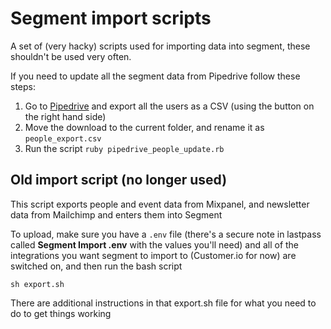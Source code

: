 # Segment import scripts

A set of (very hacky) scripts used for importing data into segment, these
shouldn't be used very often.

If you need to update all the segment data from Pipedrive follow these steps:

1. Go to [Pipedrive](https://makersacademy.pipedrive.com/deals/filter/208) and
   export all the users as a CSV (using the button on the right hand side)
1. Move the download to the current folder, and rename it as `people_export.csv`
1. Run the script `ruby pipedrive_people_update.rb`


## Old import script (no longer used)

This script exports people and event data from Mixpanel, and newsletter data
from Mailchimp and enters them into Segment

To upload, make sure you have a `.env` file (there's a secure note in
lastpass called **Segment Import .env** with the values you'll need)
and all of the integrations you want segment to import to (Customer.io for now)
are switched on, and then run the bash script

```
sh export.sh
```

There are additional instructions in that export.sh file for what you need to do
to get things working


